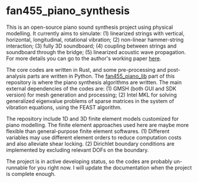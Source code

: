 # fan455_piano_synthesis
This is an open-source piano sound synthesis project using physical modelling. It currently aims to simulate: (1) linearized strings with vertical, horizontal, longitudinal, rotational vibration; (2) non-linear hammer-string interaction; (3) fully 3D soundboard; (4) coupling between strings and soundboard through the bridge; (5) linearized acoustic wave propagation. For more details you can go to the author's working paper [here](https://arxiv.org/abs/2409.03481).

The core codes are written in Rust, and some pre-processing and post-analysis parts are written in Python. The [fan455_piano_lib](https://github.com/fan455/fan455_piano_synthesis/tree/main/project/fan455_piano_rust/src/fan455_piano_lib) part of this repository is where the piano synthesis algorithms are written. The main external dependencies of the codes are: (1) GMSH (both GUI and SDK version) for mesh generation and processing; (2) Intel MKL for solving generalized eigenvalue problems of sparse matrices in the system of vibration equations, using the FEAST algorithm. 

The repository include 1D and 3D finite element models customized for piano modelling. The finite element approaches used here are maybe more flexible than general-purpose finite element softwares. (1) Different variables may use different element orders to reduce computation costs and also alleviate shear locking. (2) Dirichlet boundary conditions are implemented by excluding relevant DOFs on the boundary. 

The project is in active developing status, so the codes are probably un-runnable for you right now. I will update the documentation when the project is complete enough.
